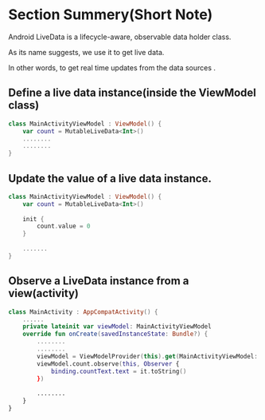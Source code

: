 # Section Summery(Short Note)
Android LiveData is a lifecycle-aware, observable data holder class.

As its name suggests, we use it to get live data.

In other words, to get real time updates from the data sources .

##  Define a live data instance(inside the ViewModel class)
```kotlin
class MainActivityViewModel : ViewModel() {
    var count = MutableLiveData<Int>()
    ........
    ........
}
```
##  Update the value of a live data instance.
```kotlin
class MainActivityViewModel : ViewModel() {
    var count = MutableLiveData<Int>()
 
    init {
        count.value = 0
    }
 
    .......
}
```
##  Observe a LiveData instance from a view(activity)
```kotlin
class MainActivity : AppCompatActivity() {
    ......
    private lateinit var viewModel: MainActivityViewModel
    override fun onCreate(savedInstanceState: Bundle?) {
        ........
        ........
        viewModel = ViewModelProvider(this).get(MainActivityViewModel::class.java)
        viewModel.count.observe(this, Observer {
            binding.countText.text = it.toString()
        })
 
        ........
    } 
}
```
